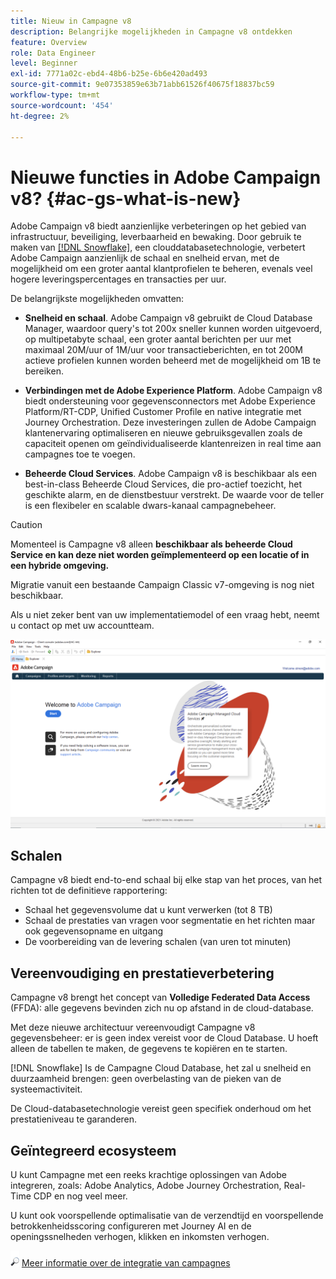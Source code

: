 ```yaml
---
title: Nieuw in Campagne v8
description: Belangrijke mogelijkheden in Campagne v8 ontdekken
feature: Overview
role: Data Engineer
level: Beginner
exl-id: 7771a02c-ebd4-48b6-b25e-6b6e420ad493
source-git-commit: 9e07353859e63b71abb61526f40675f18837bc59
workflow-type: tm+mt
source-wordcount: '454'
ht-degree: 2%

---
```


# Nieuwe functies in Adobe Campaign v8? {#ac-gs-what-is-new}

Adobe Campaign v8 biedt aanzienlijke verbeteringen op het gebied van infrastructuur, beveiliging, leverbaarheid en bewaking. Door gebruik te maken van [[!DNL Snowflake]](https://www.snowflake.com/), een clouddatabasetechnologie, verbetert Adobe Campaign aanzienlijk de schaal en snelheid ervan, met de mogelijkheid om een groter aantal klantprofielen te beheren, evenals veel hogere leveringspercentages en transacties per uur.

De belangrijkste mogelijkheden omvatten:

* **Snelheid en schaal**. Adobe Campaign v8 gebruikt de Cloud Database Manager, waardoor query&#39;s tot 200x sneller kunnen worden uitgevoerd, op multipetabyte schaal, een groter aantal berichten per uur met maximaal 20M/uur of 1M/uur voor transactieberichten, en tot 200M actieve profielen kunnen worden beheerd met de mogelijkheid om 1B te bereiken.

* **Verbindingen met de Adobe Experience Platform**. Adobe Campaign v8 biedt ondersteuning voor gegevensconnectors met Adobe Experience Platform/RT-CDP, Unified Customer Profile en native integratie met Journey Orchestration. Deze investeringen zullen de Adobe Campaign klantenervaring optimaliseren en nieuwe gebruiksgevallen zoals de capaciteit openen om geïndividualiseerde klantenreizen in real time aan campagnes toe te voegen.

* **Beheerde Cloud Services**. Adobe Campaign v8 is beschikbaar als een best-in-class Beheerde Cloud Services, die pro-actief toezicht, het geschikte alarm, en de dienstbestuur verstrekt. De waarde voor de teller is een flexibeler en scalable dwars-kanaal campagnebeheer.

>[!CAUTION]
>
>Momenteel is Campagne v8 alleen **beschikbaar als beheerde Cloud Service en kan deze niet worden geïmplementeerd op een locatie of in een hybride omgeving.**
>
>Migratie vanuit een bestaande Campaign Classic v7-omgeving is nog niet beschikbaar.
>
>Als u niet zeker bent van uw implementatiemodel of een vraag hebt, neemt u contact op met uw accountteam.

![](assets/home-page.png)

## Schalen

Campagne v8 biedt end-to-end schaal bij elke stap van het proces, van het richten tot de definitieve rapportering:

* Schaal het gegevensvolume dat u kunt verwerken (tot 8 TB)
* Schaal de prestaties van vragen voor segmentatie en het richten maar ook gegevensopname en uitgang
* De voorbereiding van de levering schalen (van uren tot minuten)

## Vereenvoudiging en prestatieverbetering

Campagne v8 brengt het concept van **Volledige Federated Data Access** (FFDA): alle gegevens bevinden zich nu op afstand in de cloud-database.

Met deze nieuwe architectuur vereenvoudigt Campagne v8 gegevensbeheer: er is geen index vereist voor de Cloud Database. U hoeft alleen de tabellen te maken, de gegevens te kopiëren en te starten.

[!DNL Snowflake] Is de Campagne Cloud Database, het zal u snelheid en duurzaamheid brengen: geen overbelasting van de pieken van de systeemactiviteit.

De Cloud-databasetechnologie vereist geen specifiek onderhoud om het prestatieniveau te garanderen.

## Geïntegreerd ecosysteem

U kunt Campagne met een reeks krachtige oplossingen van Adobe integreren, zoals: Adobe Analytics, Adobe Journey Orchestration, Real-Time CDP en nog veel meer.

U kunt ook voorspellende optimalisatie van de verzendtijd en voorspellende betrokkenheidsscoring configureren met Journey AI en de openingssnelheden verhogen, klikken en inkomsten verhogen.

![](../assets/do-not-localize/glass.png) [Meer informatie over de integratie van campagnes](../connect/integration.md)

